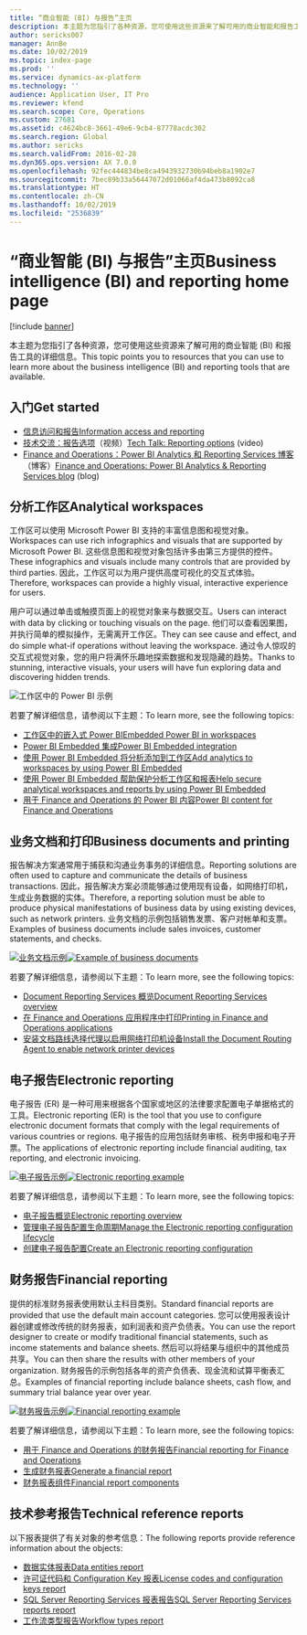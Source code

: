 ```yaml
---
title: “商业智能 (BI) 与报告”主页
description: 本主题为您指引了各种资源，您可使用这些资源来了解可用的商业智能和报告工具的详细信息。
author: sericks007
manager: AnnBe
ms.date: 10/02/2019
ms.topic: index-page
ms.prod: ''
ms.service: dynamics-ax-platform
ms.technology: ''
audience: Application User, IT Pro
ms.reviewer: kfend
ms.search.scope: Core, Operations
ms.custom: 27681
ms.assetid: c4624bc8-3661-49e6-9cb4-87778acdc302
ms.search.region: Global
ms.author: sericks
ms.search.validFrom: 2016-02-28
ms.dyn365.ops.version: AX 7.0.0
ms.openlocfilehash: 92fec444834be8ca4943932730b94beb8a1902e7
ms.sourcegitcommit: 7bec89b33a56447072d01066af4da473b8092ca8
ms.translationtype: HT
ms.contentlocale: zh-CN
ms.lasthandoff: 10/02/2019
ms.locfileid: "2536839"
---
```

# <a name="business-intelligence-bi-and-reporting-home-page"></a><span data-ttu-id="7a7ef-103">“商业智能 (BI) 与报告”主页</span><span class="sxs-lookup"><span data-stu-id="7a7ef-103">Business intelligence (BI) and reporting home page</span></span>

[!include [banner](../includes/banner.md)]

<span data-ttu-id="7a7ef-104">本主题为您指引了各种资源，您可使用这些资源来了解可用的商业智能 (BI) 和报告工具的详细信息。</span><span class="sxs-lookup"><span data-stu-id="7a7ef-104">This topic points you to resources that you can use to learn more about the business intelligence (BI) and reporting tools that are available.</span></span>

## <a name="get-started"></a><span data-ttu-id="7a7ef-105">入门</span><span class="sxs-lookup"><span data-stu-id="7a7ef-105">Get started</span></span>
- [<span data-ttu-id="7a7ef-106">信息访问和报告</span><span class="sxs-lookup"><span data-stu-id="7a7ef-106">Information access and reporting</span></span>](information-access-reporting.md)
- <span data-ttu-id="7a7ef-107">[技术交流：报告选项](https://www.youtube.com/watch?v=NzZONjKs5xA)（视频）</span><span class="sxs-lookup"><span data-stu-id="7a7ef-107">[Tech Talk: Reporting options](https://www.youtube.com/watch?v=NzZONjKs5xA) (video)</span></span>
- <span data-ttu-id="7a7ef-108">[Finance and Operations：Power BI Analytics 和 Reporting Services 博客](https://community.dynamics.com/365/financeandoperations/b/powerbianalyticsandreporting)（博客）</span><span class="sxs-lookup"><span data-stu-id="7a7ef-108">[Finance and Operations: Power BI Analytics & Reporting Services blog](https://community.dynamics.com/365/financeandoperations/b/powerbianalyticsandreporting) (blog)</span></span>

## <a name="analytical-workspaces"></a><span data-ttu-id="7a7ef-109">分析工作区</span><span class="sxs-lookup"><span data-stu-id="7a7ef-109">Analytical workspaces</span></span>
<span data-ttu-id="7a7ef-110">工作区可以使用 Microsoft Power BI 支持的丰富信息图和视觉对象。</span><span class="sxs-lookup"><span data-stu-id="7a7ef-110">Workspaces can use rich infographics and visuals that are supported by Microsoft Power BI.</span></span> <span data-ttu-id="7a7ef-111">这些信息图和视觉对象包括许多由第三方提供的控件。</span><span class="sxs-lookup"><span data-stu-id="7a7ef-111">These infographics and visuals include many controls that are provided by third parties.</span></span> <span data-ttu-id="7a7ef-112">因此，工作区可以为用户提供高度可视化的交互式体验。</span><span class="sxs-lookup"><span data-stu-id="7a7ef-112">Therefore, workspaces can provide a highly visual, interactive experience for users.</span></span>

<span data-ttu-id="7a7ef-113">用户可以通过单击或触摸页面上的视觉对象来与数据交互。</span><span class="sxs-lookup"><span data-stu-id="7a7ef-113">Users can interact with data by clicking or touching visuals on the page.</span></span> <span data-ttu-id="7a7ef-114">他们可以查看因果图，并执行简单的模拟操作，无需离开工作区。</span><span class="sxs-lookup"><span data-stu-id="7a7ef-114">They can see cause and effect, and do simple what-if operations without leaving the workspace.</span></span> <span data-ttu-id="7a7ef-115">通过令人惊叹的交互式视觉对象，您的用户将满怀乐趣地探索数据和发现隐藏的趋势。</span><span class="sxs-lookup"><span data-stu-id="7a7ef-115">Thanks to stunning, interactive visuals, your users will have fun exploring data and discovering hidden trends.</span></span>

![工作区中的 Power BI 示例](./media/Power-BI-in-D365-Workspace.png)

<span data-ttu-id="7a7ef-117">若要了解详细信息，请参阅以下主题：</span><span class="sxs-lookup"><span data-stu-id="7a7ef-117">To learn more, see the following topics:</span></span>

- [<span data-ttu-id="7a7ef-118">工作区中的嵌入式 Power BI</span><span class="sxs-lookup"><span data-stu-id="7a7ef-118">Embedded Power BI in workspaces</span></span>](embed-power-bi-workspaces.md)
- [<span data-ttu-id="7a7ef-119">Power BI Embedded 集成</span><span class="sxs-lookup"><span data-stu-id="7a7ef-119">Power BI Embedded integration</span></span>](power-bi-embedded-integration.md)
- [<span data-ttu-id="7a7ef-120">使用 Power BI Embedded 将分析添加到工作区</span><span class="sxs-lookup"><span data-stu-id="7a7ef-120">Add analytics to workspaces by using Power BI Embedded</span></span>](add-analytics-tab-workspaces.md)
- [<span data-ttu-id="7a7ef-121">使用 Power BI Embedded 帮助保护分析工作区和报表</span><span class="sxs-lookup"><span data-stu-id="7a7ef-121">Help secure analytical workspaces and reports by using Power BI Embedded</span></span>](secure-analytical-workspaces.md)
- [<span data-ttu-id="7a7ef-122">用于 Finance and Operations 的 Power BI 内容</span><span class="sxs-lookup"><span data-stu-id="7a7ef-122">Power BI content for Finance and Operations</span></span>](power-bi-home-page.md)

## <a name="business-documents-and-printing"></a><span data-ttu-id="7a7ef-123">业务文档和打印</span><span class="sxs-lookup"><span data-stu-id="7a7ef-123">Business documents and printing</span></span>
<span data-ttu-id="7a7ef-124">报告解决方案通常用于捕获和沟通业务事务的详细信息。</span><span class="sxs-lookup"><span data-stu-id="7a7ef-124">Reporting solutions are often used to capture and communicate the details of business transactions.</span></span> <span data-ttu-id="7a7ef-125">因此，报告解决方案必须能够通过使用现有设备，如网络打印机，生成业务数据的实体。</span><span class="sxs-lookup"><span data-stu-id="7a7ef-125">Therefore, a reporting solution must be able to produce physical manifestations of business data by using existing devices, such as network printers.</span></span> <span data-ttu-id="7a7ef-126">业务文档的示例包括销售发票、客户对帐单和支票。</span><span class="sxs-lookup"><span data-stu-id="7a7ef-126">Examples of business documents include sales invoices, customer statements, and checks.</span></span>

<span data-ttu-id="7a7ef-127">[![业务文档示例](./media/image-of-business-documents-1024x632.png)](./media/image-of-business-documents.png)</span><span class="sxs-lookup"><span data-stu-id="7a7ef-127">[![Example of business documents](./media/image-of-business-documents-1024x632.png)](./media/image-of-business-documents.png)</span></span>

<span data-ttu-id="7a7ef-128">若要了解详细信息，请参阅以下主题：</span><span class="sxs-lookup"><span data-stu-id="7a7ef-128">To learn more, see the following topics:</span></span>

- [<span data-ttu-id="7a7ef-129">Document Reporting Services 概览</span><span class="sxs-lookup"><span data-stu-id="7a7ef-129">Document Reporting Services overview</span></span>](document-reporting-services.md)
- [<span data-ttu-id="7a7ef-130">在 Finance and Operations 应用程序中打印</span><span class="sxs-lookup"><span data-stu-id="7a7ef-130">Printing in Finance and Operations applications</span></span>](print-documents.md)
- [<span data-ttu-id="7a7ef-131">安装文档路线选择代理以启用网络打印机设备</span><span class="sxs-lookup"><span data-stu-id="7a7ef-131">Install the Document Routing Agent to enable network printer devices</span></span>](install-document-routing-agent.md)

## <a name="electronic-reporting"></a><span data-ttu-id="7a7ef-132">电子报告</span><span class="sxs-lookup"><span data-stu-id="7a7ef-132">Electronic reporting</span></span>
<span data-ttu-id="7a7ef-133">电子报告 (ER) 是一种可用来根据各个国家或地区的法律要求配置电子单据格式的工具。</span><span class="sxs-lookup"><span data-stu-id="7a7ef-133">Electronic reporting (ER) is the tool that you use to configure electronic document formats that comply with the legal requirements of various countries or regions.</span></span> <span data-ttu-id="7a7ef-134">电子报告的应用包括财务审核、税务申报和电子开票。</span><span class="sxs-lookup"><span data-stu-id="7a7ef-134">The applications of electronic reporting include financial auditing, tax reporting, and electronic invoicing.</span></span>

<span data-ttu-id="7a7ef-135">[![电子报告示例](./media/electronic-reporting-example.png)](./media/electronic-reporting-example.png)</span><span class="sxs-lookup"><span data-stu-id="7a7ef-135">[![Electronic reporting example](./media/electronic-reporting-example.png)](./media/electronic-reporting-example.png)</span></span>

<span data-ttu-id="7a7ef-136">若要了解详细信息，请参阅以下主题：</span><span class="sxs-lookup"><span data-stu-id="7a7ef-136">To learn more, see the following topics:</span></span>

- [<span data-ttu-id="7a7ef-137">电子报告概览</span><span class="sxs-lookup"><span data-stu-id="7a7ef-137">Electronic reporting overview</span></span>](general-electronic-reporting.md)
- [<span data-ttu-id="7a7ef-138">管理电子报告配置生命周期</span><span class="sxs-lookup"><span data-stu-id="7a7ef-138">Manage the Electronic reporting configuration lifecycle</span></span>](general-electronic-reporting-manage-configuration-lifecycle.md)
- [<span data-ttu-id="7a7ef-139">创建电子报告配置</span><span class="sxs-lookup"><span data-stu-id="7a7ef-139">Create an Electronic reporting configuration</span></span>](electronic-reporting-configuration.md)

## <a name="financial-reporting"></a><span data-ttu-id="7a7ef-140">财务报告</span><span class="sxs-lookup"><span data-stu-id="7a7ef-140">Financial reporting</span></span>
<span data-ttu-id="7a7ef-141">提供的标准财务报表使用默认主科目类别。</span><span class="sxs-lookup"><span data-stu-id="7a7ef-141">Standard financial reports are provided that use the default main account categories.</span></span> <span data-ttu-id="7a7ef-142">您可以使用报表设计器创建或修改传统的财务报表，如利润表和资产负债表。</span><span class="sxs-lookup"><span data-stu-id="7a7ef-142">You can use the report designer to create or modify traditional financial statements, such as income statements and balance sheets.</span></span> <span data-ttu-id="7a7ef-143">然后可以将结果与组织中的其他成员共享。</span><span class="sxs-lookup"><span data-stu-id="7a7ef-143">You can then share the results with other members of your organization.</span></span> <span data-ttu-id="7a7ef-144">财务报告的示例包括各年的资产负债表、现金流和试算平衡表汇总。</span><span class="sxs-lookup"><span data-stu-id="7a7ef-144">Examples of financial reporting include balance sheets, cash flow, and summary trial balance year over year.</span></span>

<span data-ttu-id="7a7ef-145">[![财务报告示例](./media/financial-reporting-example.png)](./media/financial-reporting-example.png)</span><span class="sxs-lookup"><span data-stu-id="7a7ef-145">[![Financial reporting example](./media/financial-reporting-example.png)](./media/financial-reporting-example.png)</span></span>

<span data-ttu-id="7a7ef-146">若要了解详细信息，请参阅以下主题：</span><span class="sxs-lookup"><span data-stu-id="7a7ef-146">To learn more, see the following topics:</span></span>

- [<span data-ttu-id="7a7ef-147">用于 Finance and Operations 的财务报告</span><span class="sxs-lookup"><span data-stu-id="7a7ef-147">Financial reporting for Finance and Operations</span></span>](financial-reporting-intro.md)
- [<span data-ttu-id="7a7ef-148">生成财务报表</span><span class="sxs-lookup"><span data-stu-id="7a7ef-148">Generate a financial report</span></span>](generate-financial-report.md)
- [<span data-ttu-id="7a7ef-149">财务报表组件</span><span class="sxs-lookup"><span data-stu-id="7a7ef-149">Financial report components</span></span>](financial-report-components.md)

## <a name="technical-reference-reports"></a><span data-ttu-id="7a7ef-150">技术参考报告</span><span class="sxs-lookup"><span data-stu-id="7a7ef-150">Technical reference reports</span></span>
<span data-ttu-id="7a7ef-151">以下报表提供了有关对象的参考信息：</span><span class="sxs-lookup"><span data-stu-id="7a7ef-151">The following reports provide reference information about the objects:</span></span>

- [<span data-ttu-id="7a7ef-152">数据实体报表</span><span class="sxs-lookup"><span data-stu-id="7a7ef-152">Data entities report</span></span>](../data-entities/data-entities-report.md)
- [<span data-ttu-id="7a7ef-153">许可证代码和 Configuration Key 报表</span><span class="sxs-lookup"><span data-stu-id="7a7ef-153">License codes and configuration keys report</span></span>](../sysadmin/license-codes-configuration-keys-report.md)
- [<span data-ttu-id="7a7ef-154">SQL Server Reporting Services 报表报告</span><span class="sxs-lookup"><span data-stu-id="7a7ef-154">SQL Server Reporting Services reports report</span></span>](SSRS-report.md)
- [<span data-ttu-id="7a7ef-155">工作流类型报告</span><span class="sxs-lookup"><span data-stu-id="7a7ef-155">Workflow types report</span></span>](../../fin-ops/organization-administration/workflow-types-report.md)
